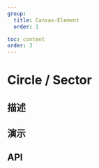 ```yaml
---
group:
  title: Canvas-Element
  order: 1

toc: content
order: 3
---
```



# Circle / Sector

## 描述

## 演示
  <code src="./circleDemo"></code>

## API